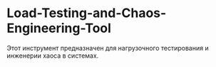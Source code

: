 # Load-Testing-and-Chaos-Engineering-Tool
Этот инструмент предназначен для нагрузочного тестирования и инженерии хаоса в системах.
